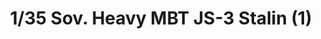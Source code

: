 ---
layout: product
title: "1/35 Sov. Heavy MBT JS-3 Stalin (1)"
price: "5300" 
desc: "Maketa"
img_path: "/assets/img/35211.jpg"
brand: "N/A"
available: false
special_offer: false
new: false
soon: false
cat: "010000"
subcat: "010300"
subsubcat: "0N/A"
sifra: "35211"
popular: false
---